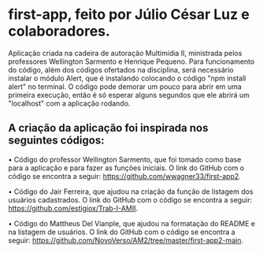 # first-app, feito por Júlio César Luz e colaboradores.

Aplicação criada na cadeira de autoração Multimídia II, ministrada pelos professores Wellington Sarmento e Henrique Pequeno. Para funcionamento do código, além dos códigos ofertados na disciplina, será necessário instalar o módulo Alert, que é instalando colocando o código "npm install alert" no terminal. O código pode demorar um pouco para abrir em uma primeira execução, então é só esperar alguns segundos que ele abrirá um "localhost" com a aplicação rodando.


## A criação da aplicação foi inspirada nos seguintes códigos:

   • Código do professor Wellington Sarmento, que foi tomado como base para a aplicação e para fazer as funções iniciais. O link do GitHub com o código se encontra a seguir: https://github.com/wwagner33/first-app2.

   • Código do Jair Ferreira, que ajudou na criação da função de listagem dos usuários cadastrados. O link do GitHub com o código se encontra a seguir: https://github.com/estigiox/Trab-I-AMII.

   • Código do Mattheus Del Vianple, que ajudou na formatação do README e na listagem de usuários. O link do GitHub com o código se encontra a seguir: https://github.com/NovoVerso/AM2/tree/master/first-app2-main.




